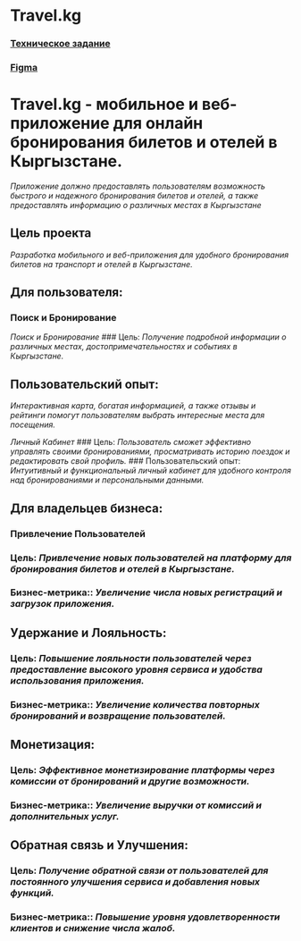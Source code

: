 # Travel.kg
### [Техническое задание](https://docs.google.com/document/d/1JIFNdrXckDcXZgZag_6Jnpa9HNyb3pUUDs6Bt9iLPzM/edit)
### [Figma](https://www.figma.com/file/PwWNcULhJ3D9BiuK1gQal0/travelWeb?type=design&node-id=0%3A1&mode=design&t=m0pJi4Epkk4V66Eb-1)
# Travel.kg -  мобильное и веб-приложение для онлайн бронирования билетов и отелей в Кыргызстане.
*Приложение должно предоставлять пользователям возможность быстрого и надежного бронирования билетов и отелей, а также предоставлять информацию о различных местах в Кыргызстане*

## Цель проекта
*Разработка мобильного и веб-приложения для удобного бронирования билетов на транспорт и отелей в Кыргызстане.*

## Для пользователя:
### Поиск и Бронирование

*Поиск и Бронирование*
    ### Цель: *Получение подробной информации о различных местах, достопримечательностях и событиях в Кыргызстане.*
## Пользовательский опыт: 
   *Интерактивная карта, богатая информацией, а также отзывы и рейтинги помогут пользователям выбрать интересные места для посещения.*

*Личный Кабинет*
    ### Цель: *Пользователь сможет эффективно управлять своими бронированиями, просматривать историю поездок и редактировать свой профиль.*
    ### Пользовательский опыт: *Интуитивный и функциональный личный кабинет для удобного контроля над бронированиями и персональными данными.*

## Для владельцев бизнеса:
   ### Привлечение Пользователей
   ### Цель: *Привлечение новых пользователей на платформу для бронирования билетов и отелей в Кыргызстане.*
   ### Бизнес-метрика:: *Увеличение числа новых регистраций и загрузок приложения.*
   
## Удержание и Лояльность:
   ### Цель: *Повышение лояльности пользователей через предоставление высокого уровня сервиса и удобства использования приложения.*
   ### Бизнес-метрика:: *Увеличение количества повторных бронирований и возвращение пользователей.*

## Монетизация:
   ### Цель: *Эффективное монетизирование платформы через комиссии от бронирований и другие возможности.*
   ### Бизнес-метрика:: *Увеличение выручки от комиссий и дополнительных услуг.*

## Обратная связь и Улучшения:
   ### Цель: *Получение обратной связи от пользователей для постоянного улучшения сервиса и добавления новых функций.*
   ### Бизнес-метрика:: *Повышение уровня удовлетворенности клиентов и снижение числа жалоб.*
   
   
   
   
   
   
